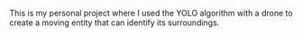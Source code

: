 This is my personal project where I used the YOLO algorithm with a drone to create a moving entity that can identify its surroundings.
